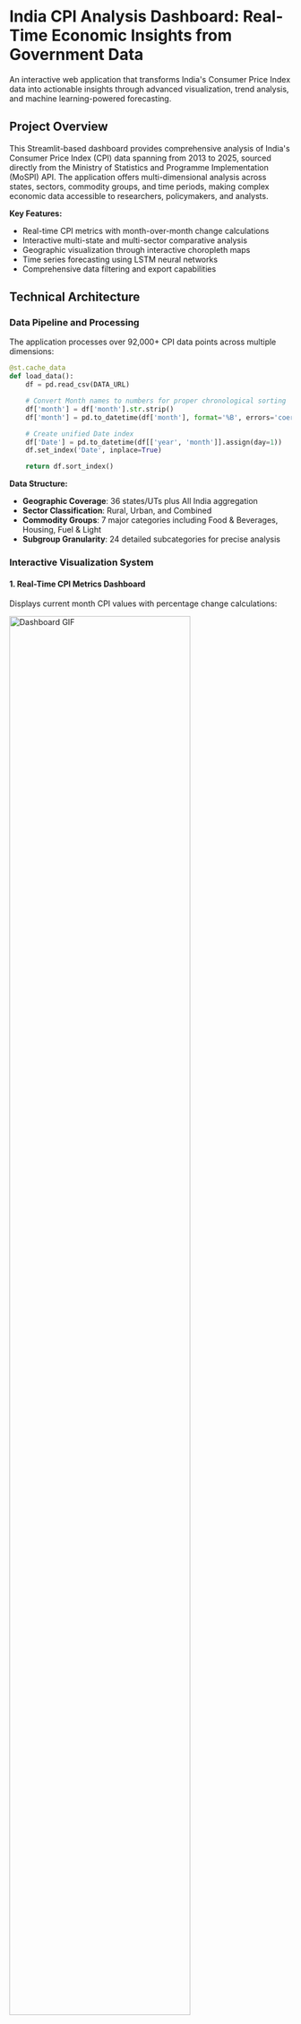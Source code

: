 # India CPI Analysis Dashboard: Real-Time Economic Insights from Government Data

An interactive web application that transforms India's Consumer Price Index data into actionable insights through advanced visualization, trend analysis, and machine learning-powered forecasting.

## Project Overview

This Streamlit-based dashboard provides comprehensive analysis of India's Consumer Price Index (CPI) data spanning from 2013 to 2025, sourced directly from the Ministry of Statistics and Programme Implementation (MoSPI) API. The application offers multi-dimensional analysis across states, sectors, commodity groups, and time periods, making complex economic data accessible to researchers, policymakers, and analysts.

**Key Features:**

- Real-time CPI metrics with month-over-month change calculations
- Interactive multi-state and multi-sector comparative analysis
- Geographic visualization through interactive choropleth maps
- Time series forecasting using LSTM neural networks
- Comprehensive data filtering and export capabilities

## Technical Architecture

### Data Pipeline and Processing

The application processes over 92,000+ CPI data points across multiple dimensions:

```python
@st.cache_data
def load_data():
    df = pd.read_csv(DATA_URL)

    # Convert Month names to numbers for proper chronological sorting
    df['month'] = df['month'].str.strip()
    df['month'] = pd.to_datetime(df['month'], format='%B', errors='coerce').dt.month

    # Create unified Date index
    df['Date'] = pd.to_datetime(df[['year', 'month']].assign(day=1))
    df.set_index('Date', inplace=True)

    return df.sort_index()
```

**Data Structure:**

- **Geographic Coverage**: 36 states/UTs plus All India aggregation
- **Sector Classification**: Rural, Urban, and Combined
- **Commodity Groups**: 7 major categories including Food & Beverages, Housing, Fuel & Light
- **Subgroup Granularity**: 24 detailed subcategories for precise analysis

### Interactive Visualization System

#### 1. Real-Time CPI Metrics Dashboard

Displays current month CPI values with percentage change calculations:

<img src="gifs/dashboard.gif" width=80% alt="Dashboard GIF" />

```python
def old_new_extractor(state, sector):
    data = (df['state'] == state) & (df["sector"] == sector) & (df["group"] == "General")
    old_gi = df[data]['index'].values[-2]  # Previous month
    new_gi = df[data]['index'].values[-1]  # Current month
    gi_date = df[data].index.values[-1]
    return old_gi, new_gi, gi_date
```

The metrics display uses Streamlit's native metric widgets with inverse delta coloring to highlight inflation concerns (red for increases, green for decreases).

#### 2. Multi-Dimensional Trend Analysis

Advanced filtering system allowing infinite comparison possibilities:

<img src="gifs/filtering.gif" width="80%" alt="Filtering GIF" />

```python
# Dynamic pivot table generation based on user selections
if not selected_subgroups:
    pivot_df = filtered_df.pivot_table(
        index=filtered_df.index,
        columns=['state', 'sector', 'group'],
        values='index'
    )
else:
    pivot_df = filtered_df.pivot_table(
        index=filtered_df.index,
        columns=['state', 'sector', 'group', 'subgroup'],
        values='index'
    )
```

#### 3. Geographic CPI Visualization

Interactive choropleth mapping using Plotly and GeoJSON boundary data:

<img src="gifs/filtering.gif" width="80%" alt="Filtering GIF" />

```python
def show_map(sector, latest_cpi):
    # State name standardization for GeoJSON matching
    state_mapping = {
        "Andaman and Nicobar Islands": "Andaman and Nicobar Island",
        "Arunachal Pradesh": "Arunanchal Pradesh",
        "Delhi": "NCT of Delhi",
        # Additional mappings for data consistency
    }

    latest_cpi["state"] = latest_cpi["state"].replace(state_mapping)

    fig = px.choropleth(
        latest_cpi,
        geojson=india_states,
        locations="state",
        featureidkey="properties.st_nm",
        color="index",
        color_continuous_scale="PuBu"
    )
```

### Machine Learning Integration

#### LSTM-Based Time Series Forecasting

The application implements Long Short-Term Memory networks for predicting future CPI trends:

<img src="gifs/filtering.gif" width="80%" alt="Filtering GIF" />

```python
def predict_future(model, data, scaler, window_size=12, steps=12):
    """Predicts the next `steps` months using the last `window_size` data points."""

    scaled_data = scaler.transform(data.reshape(-1, 1))
    last_window = scaled_data[-window_size:].flatten()
    predictions = []

    for step in range(steps):
        input_seq = last_window.reshape(1, -1)
        pred_scaled = model.predict(input_seq)[0][0]
        pred_original = scaler.inverse_transform(np.array([[pred_scaled]]))[0][0]
        predictions.append(pred_original)

        # Update sliding window
        last_window = np.append(last_window[1:], pred_scaled)

    return np.array(predictions)
```

**Model Architecture:**

```python
model = Sequential([
            Dense(16, activation='relu', input_shape=(input_shape,)),
            Dropout(0.15),
            Dense(8, activation='relu'),
            Dropout(0.15),
            Dense(1)
        ])
```

## Feature Implementation

### 1. CPI Change Metrics

Real-time dashboard displaying:

- Current month CPI values across Rural, Urban, and Combined sectors
- Month-over-month percentage changes with visual indicators
- State-specific analysis through dropdown selection

### 2. Comparative Trend Analysis

- Multi-state comparison capabilities
- Sector-wise analysis (Rural vs Urban vs Combined)
- Commodity group and subgroup filtering
- Date range selection with interactive slider
- Data export functionality in CSV format

### 3. Geographic Analysis Tools

Three visualization modes:

- **Interactive Map**: Choropleth visualization using Indian state boundaries
- **Data Table**: Sortable tabular view with numerical precision
- **Bar Chart**: Comparative visualization using Altair charting

### 4. Predictive Analytics

- 5-month and 12-month forecasting horizons
- Visual distinction between historical and predicted values
- Progress tracking for model execution
- Support for any state-sector-group combination

## Live Application

**[Access the Dashboard](https://india-cpi-analysis-2013-25.streamlit.app/)**

**[View Source Code](https://github.com/vrobbin3247/india-CPI-analysis)**

---

_Built with Python, Streamlit, and advanced data science techniques to democratize access to India's economic data and insights._

